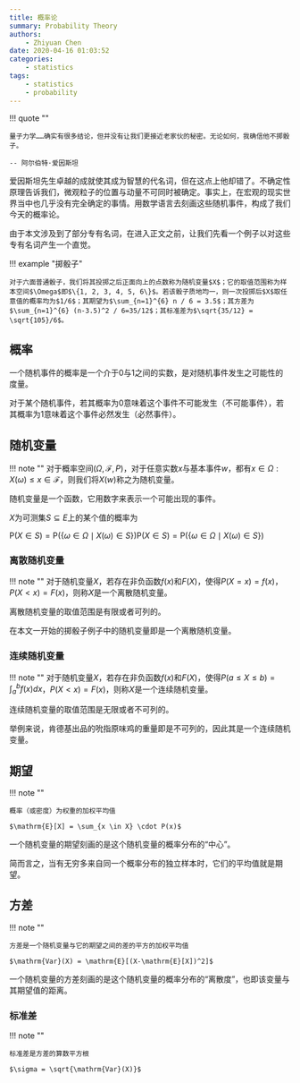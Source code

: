 ```yaml
---
title: 概率论
summary: Probability Theory
authors:
    - Zhiyuan Chen
date: 2020-04-16 01:03:52
categories: 
    - statistics
tags:
    - statistics
    - probability
---
```


!!! quote ""

    量子力学……确实有很多结论，但并没有让我们更接近老家伙的秘密。无论如何，我确信他不掷骰子。
    
    -- 阿尔伯特·爱因斯坦

爱因斯坦先生卓越的成就使其成为智慧的代名词，但在这点上他却错了。不确定性原理告诉我们，微观粒子的位置与动量不可同时被确定。事实上，在宏观的现实世界当中也几乎没有完全确定的事情。用数学语言去刻画这些随机事件，构成了我们今天的概率论。

由于本文涉及到了部分专有名词，在进入正文之前，让我们先看一个例子以对这些专有名词产生一个直觉。

!!! example "掷骰子"

    对于六面普通骰子，我们将其投掷之后正面向上的点数称为随机变量$X$；它的取值范围称为样本空间$\Omega$即$\{1, 2, 3, 4, 5, 6\}$。若该骰子质地均一，则一次投掷后$X$取任意值的概率均为$1/6$；其期望为$\sum_{n=1}^{6} n / 6 = 3.5$；其方差为$\sum_{n=1}^{6} (n-3.5)^2 / 6=35/12$；其标准差为$\sqrt{35/12} = \sqrt{105}/6$。

## 概率

一个随机事件的概率是一个介于0与1之间的实数，是对随机事件发生之可能性的度量。

对于某个随机事件，若其概率为0意味着这个事件不可能发生（不可能事件），若其概率为1意味着这个事件必然发生（必然事件）。

## 随机变量

!!! note ""
    对于概率空间$(\Omega, \mathcal{F}, P)$，对于任意实数$x$与基本事件$w$，都有${x \in \Omega: X(\omega) \leq x} \in \mathcal{F}$，则我们将$X(w)$称之为随机变量。

随机变量是一个函数，它用数字来表示一个可能出现的事件。

$X$为可测集$S\subseteq E$上的某个值的概率为

${\mathrm{P}(X \in S) = \mathrm{P}(\{\omega \in \Omega \mid X(\omega) \in S\})}{\mathrm{P}(X \in S) = \mathrm{P}(\{\omega \in \Omega \mid X(\omega )\in S\})}$

### 离散随机变量

!!! note ""
    对于随机变量$X$，若存在非负函数$f(x)$和$F(X)$，使得$P(X = x) = f(x)$，$P(X < x) = F(x)$，则称$X$是一个离散随机变量。

离散随机变量的取值范围是有限或者可列的。

在本文一开始的掷骰子例子中的随机变量即是一个离散随机变量。

### 连续随机变量

!!! note ""
    对于随机变量$X$，若存在非负函数$f(x)$和$F(X)$，使得$P(a \leq X \leq b) = \int_{a}^{b} f(x) dx$，$P(X<x) = F(x)$，则称$X$是一个连续随机变量。

连续随机变量的取值范围是无限或者不可列的。

举例来说，肯德基出品的吮指原味鸡的重量即是不可列的，因此其是一个连续随机变量。

## 期望

!!! note ""

    概率（或密度）为权重的加权平均值

    $\mathrm{E}[X] = \sum_{x \in X} \cdot P(x)$

一个随机变量的期望刻画的是这个随机变量的概率分布的“中心”。

简而言之，当有无穷多来自同一个概率分布的独立样本时，它们的平均值就是期望。

## 方差

!!! note ""

    方差是一个随机变量与它的期望之间的差的平方的加权平均值

    $\mathrm{Var}(X) = \mathrm{E}[(X-\mathrm{E}[X])^2]$

一个随机变量的方差刻画的是这个随机变量的概率分布的“离散度”，也即该变量与其期望值的距离。

### 标准差

!!! note ""

    标准差是方差的算数平方根

    $\sigma = \sqrt{\mathrm{Var}(X)}$
